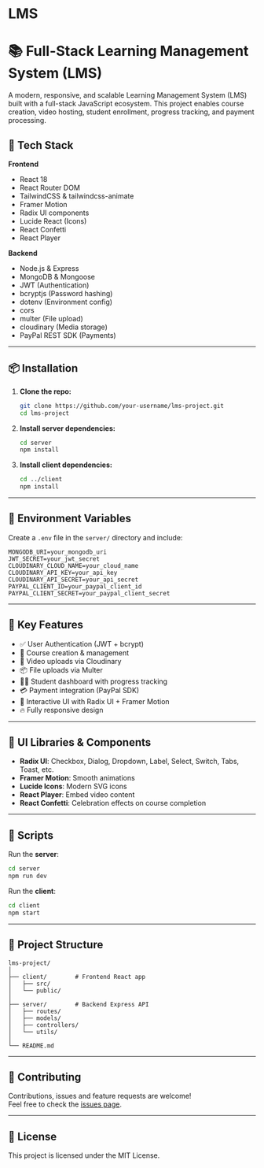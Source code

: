 # LMS


# 📚 Full-Stack Learning Management System (LMS)

A modern, responsive, and scalable Learning Management System (LMS) built with a full-stack JavaScript ecosystem. This project enables course creation, video hosting, student enrollment, progress tracking, and payment processing.

## 🚀 Tech Stack

**Frontend**  
- React 18  
- React Router DOM  
- TailwindCSS & tailwindcss-animate  
- Framer Motion  
- Radix UI components  
- Lucide React (Icons)  
- React Confetti  
- React Player

**Backend**  
- Node.js & Express  
- MongoDB & Mongoose  
- JWT (Authentication)  
- bcryptjs (Password hashing)  
- dotenv (Environment config)  
- cors  
- multer (File upload)  
- cloudinary (Media storage)  
- PayPal REST SDK (Payments)

---

## 📦 Installation

1. **Clone the repo:**
   ```bash
   git clone https://github.com/your-username/lms-project.git
   cd lms-project
   ```

2. **Install server dependencies:**
   ```bash
   cd server
   npm install
   ```

3. **Install client dependencies:**
   ```bash
   cd ../client
   npm install
   ```

---

## 🔐 Environment Variables

Create a `.env` file in the `server/` directory and include:

```env
MONGODB_URI=your_mongodb_uri
JWT_SECRET=your_jwt_secret
CLOUDINARY_CLOUD_NAME=your_cloud_name
CLOUDINARY_API_KEY=your_api_key
CLOUDINARY_API_SECRET=your_api_secret
PAYPAL_CLIENT_ID=your_paypal_client_id
PAYPAL_CLIENT_SECRET=your_paypal_client_secret
```

---

## 🧩 Key Features

- ✅ User Authentication (JWT + bcrypt)
- 📁 Course creation & management
- 🎥 Video uploads via Cloudinary
- 📦 File uploads via Multer
- 🧑‍🎓 Student dashboard with progress tracking
- 💳 Payment integration (PayPal SDK)
- 🌈 Interactive UI with Radix UI + Framer Motion
- 🔥 Fully responsive design

---

## 📸 UI Libraries & Components

- **Radix UI**: Checkbox, Dialog, Dropdown, Label, Select, Switch, Tabs, Toast, etc.
- **Framer Motion**: Smooth animations
- **Lucide Icons**: Modern SVG icons
- **React Player**: Embed video content
- **React Confetti**: Celebration effects on course completion

---

## 🧪 Scripts

Run the **server**:

```bash
cd server
npm run dev
```

Run the **client**:

```bash
cd client
npm start
```

---

## 📂 Project Structure

```
lms-project/
│
├── client/        # Frontend React app
│   ├── src/
│   └── public/
│
├── server/        # Backend Express API
│   ├── routes/
│   ├── models/
│   ├── controllers/
│   └── utils/
│
└── README.md
```

---

## 🤝 Contributing

Contributions, issues and feature requests are welcome!  
Feel free to check the [issues page](https://github.com/your-username/lms-project/issues).

---

## 📄 License

This project is licensed under the MIT License.
